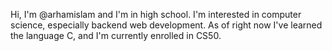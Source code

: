 Hi, I'm @arhamislam and I'm in high school. I'm interested in computer science, especially backend web development. As of right now I've learned the language C, and I'm currently enrolled in CS50.

<!---
arhamislam/arhamislam is a ✨ special ✨ repository because its `README.md` (this file) appears on your GitHub profile.
You can click the Preview link to take a look at your changes.
--->
